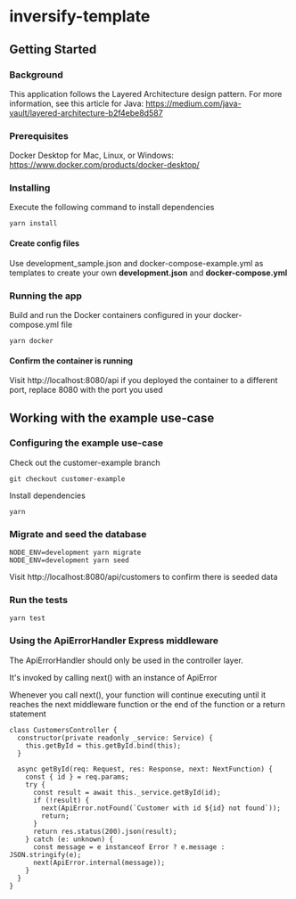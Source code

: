# inversify-template

## Getting Started

### Background
This application follows the Layered Architecture design pattern. For more information, see this article for Java: https://medium.com/java-vault/layered-architecture-b2f4ebe8d587

### Prerequisites
Docker Desktop for Mac, Linux, or Windows: https://www.docker.com/products/docker-desktop/

### Installing
Execute the following command to install dependencies
``` 
yarn install
```

#### Create config files 
Use development_sample.json​ and docker-compose-example.yml​ as templates to create your own **development.json​** and **docker-compose.yml**

### Running the app
Build and run the Docker containers configured in your docker-compose.yml file
```
yarn docker
```

#### Confirm the container is running
Visit http://localhost:8080/api
if you deployed the container to a different port, replace 8080 with the port you used

## Working with the example use-case
### Configuring the example use-case
Check out the customer-example branch
```
git checkout customer-example
```

Install dependencies
```
yarn 
```
### Migrate and seed the database
```
NODE_ENV=development yarn migrate
NODE_ENV=development yarn seed
```
Visit http://localhost:8080/api/customers to confirm there is seeded data

### Run the tests
```
yarn test
```

### Using the ApiErrorHandler Express middleware
The ApiErrorHandler should only be used in the controller layer. 

It's invoked by calling next() with an instance of ApiError

Whenever you call next(), your function will continue executing until it reaches the next middleware function or the end of the function or a return statement
```
class CustomersController {
  constructor(private readonly _service: Service) {
    this.getById = this.getById.bind(this);
  }

  async getById(req: Request, res: Response, next: NextFunction) {
    const { id } = req.params;
    try {
      const result = await this._service.getById(id);
      if (!result) {
        next(ApiError.notFound(`Customer with id ${id} not found`));
        return;
      }
      return res.status(200).json(result);
    } catch (e: unknown) {
      const message = e instanceof Error ? e.message : JSON.stringify(e);
      next(ApiError.internal(message));
    }
  }
}

```